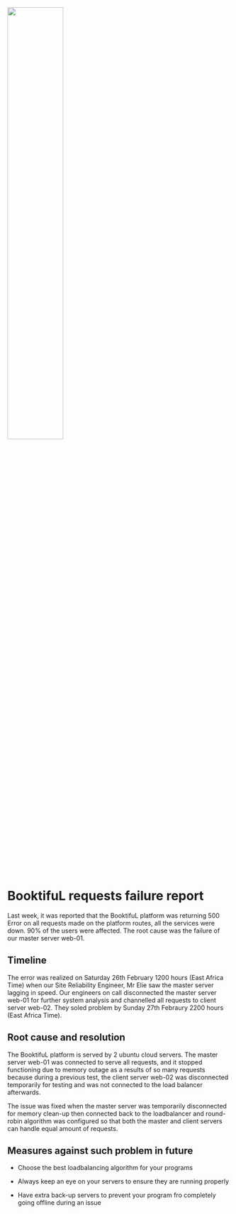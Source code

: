 <img src=./image.png width=50%>



# BooktifuL requests failure report

Last week, it was reported that the BooktifuL platform was returning 500 Error on all requests made on the platform routes, all the services were down.  90% of the users were affected. The root cause was the failure of our master server web-01.



## Timeline

The error was realized on Saturday 26th February 1200 hours (East Africa Time) when our Site Reliability Engineer, Mr Elie saw the master server lagging in speed. Our engineers on call disconnected the master server web-01 for further system analysis and channelled all requests to client server web-02. They soled problem by Sunday 27th Febraury 2200 hours (East Africa Time).



## Root cause and resolution

The BooktifuL platform is served by 2 ubuntu cloud servers. The master server web-01 was connected to serve all requests, and it stopped functioning due to memory outage as a results of so many requests because during a previous test, the client server web-02 was disconnected temporarily for testing and was not connected to the load balancer afterwards. 





The issue was fixed when the master server was temporarily disconnected for memory clean-up then connected back to the loadbalancer and round-robin algorithm was configured so that both the master and client servers can handle equal amount of requests.



## Measures against such problem in future

- Choose the best loadbalancing algorithm for your programs

- Always keep an eye on your servers to ensure they are running properly

- Have extra back-up servers to prevent your program fro completely going offline during an issue
